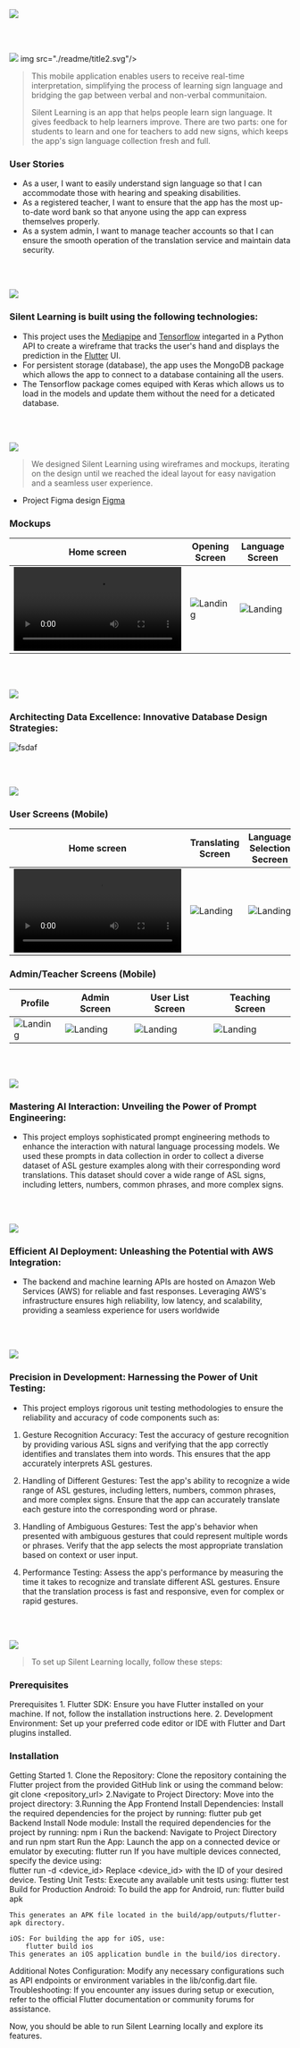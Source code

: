 <img src="./readme/title1.svg"/>

<br><br>

<!-- project philosophy -->
<img src="./readme/title2.svg"/>
img src="./readme/title2.svg"/>

>This mobile application enables users to receive real-time interpretation, simplifying the process of learning sign language and bridging the gap between verbal and non-verbal communitaion.
> 
>Silent Learning is an app that helps people learn sign language. It gives feedback to help learners improve. There are two parts: one for students to learn and one for teachers to add new signs, which keeps the app's sign language collection fresh and full.


### User Stories
- As a user, I want to easily understand sign language so that I can accommodate those with hearing and speaking disabilities.
- As a registered teacher, I want to ensure that the app has the most up-to-date word bank so that anyone using the app can express themselves properly.
- As a system admin, I want to manage teacher accounts so that I can ensure the smooth operation of the translation service and maintain data security.

<br><br>
<!-- Tech stack -->
<img src="./readme/title3.svg"/>

###  Silent Learning is built using the following technologies:

- This project uses the [Mediapipe](https://mediapipe.readthedocs.io/) and [Tensorflow](https://www.tensorflow.org/api_docs) integarted in a Python API to create a wireframe that tracks the user's hand and displays the prediction in the [Flutter](https://docs.flutter.dev/) UI.
- For persistent storage (database), the app uses the MongoDB package which allows the app to connect to a database containing all the users.
- The Tensorflow package comes equiped with Keras which allows us to load in the models and update them without the need for a deticated database.

<br><br>
<!-- UI UX -->
<img src="./readme/title4.svg"/>


> We designed Silent Learning using wireframes and mockups, iterating on the design until we reached the ideal layout for easy navigation and a seamless user experience.

- Project Figma design [Figma](https://www.figma.com/file/xcOANpKdHBofpmiJXo8pvz/Silent-Learning?type=design&node-id=0-1&mode=design&t=8ozsZ9HivkYXuGxC-0)


### Mockups
| Home screen  | Opening Screen | Language Screen |
| ---| ---| ---|
| ![Landing](./readme/images/home.mp4) | ![Landing](./readme/images/Openning%20Screen.png) | ![Landing](./readme/images/Language%20screen.png) |

<br><br>

<!-- Database Design -->
<img src="./readme/title5.svg"/>

###  Architecting Data Excellence: Innovative Database Design Strategies:

![fsdaf](./readme/images/mongo_database_v1.png)


<br><br>


<!-- Implementation -->
<img src="./readme/title6.svg"/>


### User Screens (Mobile)
| Home screen  | Translating Screen |Language Selection Secreen | Openning Screen | 
| ---| ---| ---| ---|
| ![Landing](./readme/images/home.mp4) | ![Landing](./readme/images/Learning%20Screen.png) | ![Landing](./readme/images/Language%20screen.png) | ![Landing](./readme/images/Openning%20Screen.png) |

### Admin/Teacher Screens (Mobile)
| Profile | Admin Screen | User List Screen | Teaching Screen | 
| ---| ---| ---| ---|
| ![Landing](./readme/images/profile.png) | ![Landing](./readme/images/Admin.png) |![Landing](./readme/images/User%20list.png) | ![Landing](./readme/images/Teaching%20screen.png) | 


<br><br>


<!-- Prompt Engineering -->
<img src="./readme/title7.svg"/>

###  Mastering AI Interaction: Unveiling the Power of Prompt Engineering:

- This project employs sophisticated prompt engineering methods to enhance the interaction with natural language processing models. We used these prompts in data collection in order to collect a diverse dataset of ASL gesture examples along with their corresponding word translations. This dataset should cover a wide range of ASL signs, including letters, numbers, common phrases, and more complex signs.

<br><br>

<!-- AWS Deployment -->
<img src="./readme/title8.svg"/>

###  Efficient AI Deployment: Unleashing the Potential with AWS Integration:

- The backend and machine learning APIs are hosted on Amazon Web Services (AWS) for reliable and fast responses. Leveraging AWS's infrastructure ensures high reliability, low latency, and scalability, providing a seamless experience for users worldwide

<br><br>

<!-- Unit Testing -->
<img src="./readme/title9.svg"/>

###  Precision in Development: Harnessing the Power of Unit Testing:

- This project employs rigorous unit testing methodologies to ensure the reliability and accuracy of code components such as: 
 1. Gesture Recognition Accuracy: Test the accuracy of gesture recognition by providing various ASL signs and verifying that the app correctly identifies and translates them into words. This ensures that the app accurately interprets ASL gestures.

 2. Handling of Different Gestures: Test the app's ability to recognize a wide range of ASL gestures, including letters, numbers, common phrases, and more complex signs. Ensure that the app can accurately translate each gesture into the corresponding word or phrase.

 3. Handling of Ambiguous Gestures: Test the app's behavior when presented with ambiguous gestures that could represent multiple words or phrases. Verify that the app selects the most appropriate translation based on context or user input.

 4. Performance Testing: Assess the app's performance by measuring the time it takes to recognize and translate different ASL gestures. Ensure that the translation process is fast and responsive, even for complex or rapid gestures.

<br><br>


<!-- How to run -->
<img src="./readme/title10.svg"/>

> To set up Silent Learning locally, follow these steps:

### Prerequisites

Prerequisites
    1. Flutter SDK: Ensure you have Flutter installed on your machine. If not, follow the installation instructions here.
    2. Development Environment: Set up your preferred code editor or IDE with Flutter and Dart plugins installed.

### Installation
Getting Started
    1. Clone the Repository: Clone the repository containing the Flutter project from the provided GitHub link or using the command below:
    git clone <repository_url>
    2.Navigate to Project Directory: Move into the project directory:
    3.Running the App
        Frontend Install Dependencies: Install the required dependencies for the project by running:
            flutter pub get
        Backend Install Node module: Install the required dependencies for the project by running:
            npm i
Run the backend: Navigate to Project Directory and run
            npm start
Run the App: Launch the app on a connected device or emulator by executing:
        flutter run
    If you have multiple devices connected, specify the device using:   
        flutter run -d <device_id>
    Replace <device_id> with the ID of your desired device.
Testing
    Unit Tests: Execute any available unit tests using:
        flutter test
Build for Production
    Android: To build the app for Android, run:
        flutter build apk

    This generates an APK file located in the build/app/outputs/flutter-apk directory.

    iOS: For building the app for iOS, use:
        flutter build ios
    This generates an iOS application bundle in the build/ios directory.

Additional Notes
Configuration: Modify any necessary configurations such as API endpoints or environment variables in the lib/config.dart file.
Troubleshooting: If you encounter any issues during setup or execution, refer to the official Flutter documentation or community forums for assistance.

Now, you should be able to run Silent Learning locally and explore its features.
